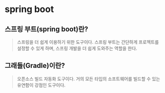 # spring boot

## 스프링 부트(spring boot)란?

> 스프링을 더 쉽게 이용하기 위한 도구이다. 스프링 부트는 간단하게 프로젝트를 설정할 수 있게 하며, 스프링 개발을 더 쉽게 도와주는 역할을 한다.

## 그래들(Gradle)이란?

> 오픈소스 빌드 자동화 도구이다. 거의 모든 타입의 소프트웨어를 빌드할 수 있는 유연함이 강점인 도구이다.
